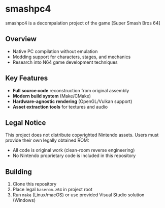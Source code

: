 # smashpc4
smashpc4 is a decompalation project of the game [Super Smash Bros 64]

## Overview
- Native PC compilation without emulation
- Modding support for characters, stages, and mechanics
- Research into N64 game development techniques

## Key Features
- **Full source code** reconstruction from original assembly
- **Modern build system** (Make/CMake)
- **Hardware-agnostic rendering** (OpenGL/Vulkan support)
- **Asset extraction tools** for textures and audio

## Legal Notice
This project does not distribute copyrighted Nintendo assets. Users must provide their own legally obtained ROM:
- All code is original work (clean-room reverse engineering)
- No Nintendo proprietary code is included in this repository

## Building
1. Clone this repository
2. Place legal `baserom.z64` in project root
3. Run `make` (Linux/macOS) or use provided Visual Studio solution (Windows)
